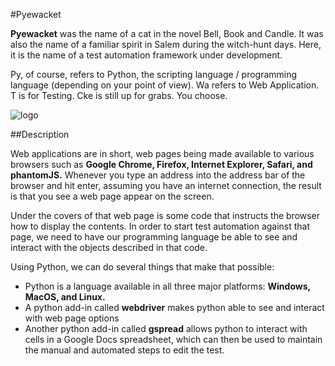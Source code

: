#Pyewacket

**Pyewacket** was the name of a cat in the novel Bell, Book and Candle.  It was also the name of a familiar spirit in Salem during the witch-hunt days.  Here, it is the name of a test automation framework under development.

Py, of course, refers to Python, the scripting language / programming language (depending on your point of view).  Wa refers to Web Application.  T is for Testing.  Cke is still up for grabs.  You choose.

![logo](http://www.gluefish.com/Documents/pyewacket/pyewacket.png "")

##Description

Web applications are in short, web pages being made available to various browsers such as **Google Chrome, Firefox, Internet Explorer, Safari, and phantomJS.**  Whenever you type an address into the address bar of the browser and hit enter, assuming you have an internet connection, the result is that you see a web page appear on the screen.  

Under the covers of that web page is some code that instructs the browser how to display the contents.  In order to start test automation against that page, we need to have our programming language be able to see and interact with the objects described in that code.

Using Python, we can do several things that make that possible:
- Python is a language available in all three major platforms: **Windows, MacOS, and Linux.**
- A python add-in called **webdriver** makes python able to see and interact with web page options
- Another python add-in called **gspread** allows python to interact with cells in a Google Docs spreadsheet, which can then be used to maintain the manual and automated steps to edit the test.
